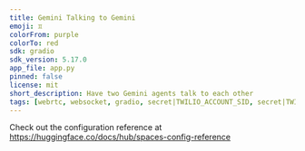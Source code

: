 ```yaml
---
title: Gemini Talking to Gemini
emoji: ♊️
colorFrom: purple
colorTo: red
sdk: gradio
sdk_version: 5.17.0
app_file: app.py
pinned: false
license: mit
short_description: Have two Gemini agents talk to each other
tags: [webrtc, websocket, gradio, secret|TWILIO_ACCOUNT_SID, secret|TWILIO_AUTH_TOKEN, secret|GEMINI_API_KEY]
---
```


Check out the configuration reference at https://huggingface.co/docs/hub/spaces-config-reference
